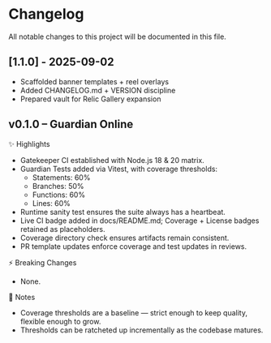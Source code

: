 # Changelog

All notable changes to this project will be documented in this file.

## [1.1.0] - 2025-09-02
- Scaffolded banner templates + reel overlays
- Added CHANGELOG.md + VERSION discipline
- Prepared vault for Relic Gallery expansion

## v0.1.0 – Guardian Online

✨ Highlights
- Gatekeeper CI established with Node.js 18 & 20 matrix.
- Guardian Tests added via Vitest, with coverage thresholds:
  - Statements: 60%
  - Branches: 50%
  - Functions: 60%
  - Lines: 60%
- Runtime sanity test ensures the suite always has a heartbeat.
- Live CI badge added in docs/README.md; Coverage + License badges retained as placeholders.
- Coverage directory check ensures artifacts remain consistent.
- PR template updates enforce coverage and test updates in reviews.

⚡ Breaking Changes
- None.

📝 Notes
- Coverage thresholds are a baseline — strict enough to keep quality, flexible enough to grow.
- Thresholds can be ratcheted up incrementally as the codebase matures.